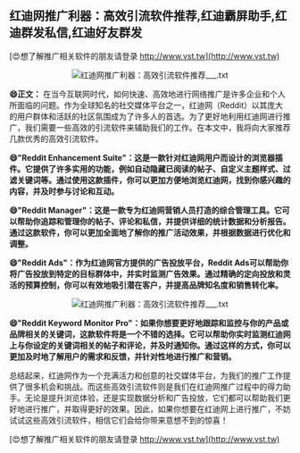 ## **红迪网推广利器：高效引流软件推荐,红迪霸屏助手,红迪群发私信,红迪好友群发**

[😍想了解推广相关软件的朋友请登录 http://www.vst.tw](http://www.vst.tw)

 <center><img src="https://vst.tw/MP4/tuiguang/png/4.png" alt="红迪网推广利器：高效引流软件推荐___.txt"></center>

**😄正文：**
在当今互联网时代，如何快速、高效地进行网络推广是许多企业和个人所面临的问题。作为全球知名的社交媒体平台之一，红迪网（Reddit）以其庞大的用户群体和活跃的社区氛围成为了许多人的首选。为了更好地利用红迪网进行推广，我们需要一些高效的引流软件来辅助我们的工作。在本文中，我将向大家推荐几款优秀的高效引流软件。

**😄"Reddit Enhancement Suite"：这是一款针对红迪网用户而设计的浏览器插件。它提供了许多实用的功能，例如自动隐藏已阅读的帖子、自定义主题样式、过滤关键词等。通过使用这款插件，你可以更加方便地浏览红迪网，找到你感兴趣的内容，并及时参与讨论和互动。**

**😄"Reddit Manager"：这是一款专为红迪网营销人员打造的综合管理工具。它可以帮助你追踪和管理你的帖子、评论和私信，并提供详细的统计数据和分析报告。通过这款软件，你可以更加全面地了解你的推广活动效果，并根据数据进行优化和调整。**

**😄"Reddit Ads"：作为红迪网官方提供的广告投放平台，Reddit Ads可以帮助你将广告投放到特定的目标群体中，并实时监测广告效果。通过精确的定向投放和灵活的预算控制，你可以有效地吸引潜在客户，并提高品牌知名度和销售转化率。**

 <center><img src="https://vst.tw/MP4/tuiguang/png/5.png" alt="红迪网推广利器：高效引流软件推荐___.txt"></center>

**😄"Reddit Keyword Monitor Pro"：如果你想要更好地跟踪和监控与你的产品或品牌相关的关键词，这款软件将是一个不错的选择。它可以帮助你实时监测红迪网上与你设定的关键词相关的帖子和评论，并及时通知你。通过这样的方式，你可以更加及时地了解用户的需求和反馈，并针对性地进行推广和营销。**

总结起来，红迪网作为一个充满活力和创意的社交媒体平台，为我们的推广工作提供了很多机会和挑战。而这些高效引流软件则是我们在红迪网推广过程中的得力助手。无论是提升浏览体验，还是实现数据分析和广告投放，它们都可以帮助我们更好地进行推广，并取得更好的效果。因此，如果你想要在红迪网上进行推广，不妨试试这些高效引流软件，相信它们会给你带来意想不到的惊喜！

[😍想了解推广相关软件的朋友请登录 http://www.vst.tw](http://www.vst.tw)



